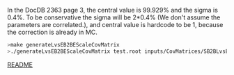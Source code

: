 In the DocDB 2363 page 3, the central value is 99.929% and the sigma is 0.4%. To be conservative the sigma will be 2*0.4% (We don't assume the parameters are correlated.), and central value is hardcode to be 1, because the correction is already in MC.

```bash
>make generateLvsEB2BEScaleCovMatrix
>./generateLvsEB2BEScaleCovMatrix test.root inputs/CovMatrices/SB2BLvsEEScaleCovMatrix.root 0.008 1000
```


[README](../Readme.md)

